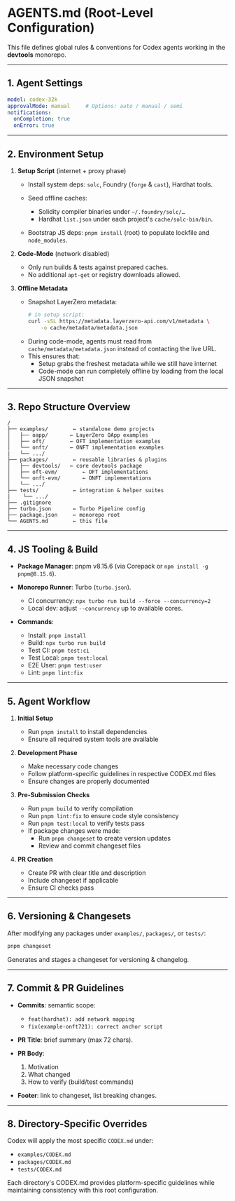 # AGENTS.md (Root-Level Configuration)

This file defines global rules & conventions for Codex agents working in the **devtools** monorepo.

---

## 1. Agent Settings

```yaml
model: codex-32k
approvalMode: manual     # Options: auto / manual / semi
notifications:
  onCompletion: true
  onError: true
```

---

## 2. Environment Setup

1. **Setup Script** (internet + proxy phase)

   * Install system deps: `solc`, Foundry (`forge` & `cast`), Hardhat tools.
   * Seed offline caches:

     * Solidity compiler binaries under `~/.foundry/solc/…`
     * Hardhat `list.json` under each project's `cache/solc-bin/bin`.
   * Bootstrap JS deps: `pnpm install` (root) to populate lockfile and `node_modules`.

2. **Code-Mode** (network disabled)

   * Only run builds & tests against prepared caches.
   * No additional `apt-get` or registry downloads allowed.

3. **Offline Metadata**

   * Snapshot LayerZero metadata:
     ```bash
     # in setup script:
     curl -sSL https://metadata.layerzero-api.com/v1/metadata \
         -o cache/metadata/metadata.json
     ```
   * During code-mode, agents must read from `cache/metadata/metadata.json` instead of contacting the live URL.
   * This ensures that:
     * Setup grabs the freshest metadata while we still have internet
     * Code-mode can run completely offline by loading from the local JSON snapshot

---

## 3. Repo Structure Overview

```
/
├── examples/        ← standalone demo projects
│   ├── oapp/       ← LayerZero OApp examples
│   ├── oft/        ← OFT implementation examples
│   └── onft/       ← ONFT implementation examples
|   └── .../
├── packages/        ← reusable libraries & plugins
│   ├── devtools/   ← core devtools package
│   ├── oft-evm/        ← OFT implementations
│   └── onft-evm/       ← ONFT implementations
│   └── .../ 
├── tests/           ← integration & helper suites
|    └── .../
├── .gitignore
├── turbo.json       ← Turbo Pipeline config
├── package.json     ← monorepo root
└── AGENTS.md        ← this file
```

---

## 4. JS Tooling & Build

* **Package Manager**: pnpm v8.15.6 (via Corepack or `npm install -g pnpm@8.15.6`).
* **Monorepo Runner**: Turbo (`turbo.json`).

  * CI concurrency: `npx turbo run build --force --concurrency=2`
  * Local dev: adjust `--concurrency` up to available cores.
* **Commands**:

  * Install: `pnpm install`
  * Build:   `npx turbo run build`
  * Test CI: `pnpm test:ci`
  * Test Local: `pnpm test:local`
  * E2E User:   `pnpm test:user`
  * Lint:      `pnpm lint:fix`

---

## 5. Agent Workflow

1. **Initial Setup**
   * Run `pnpm install` to install dependencies
   * Ensure all required system tools are available

2. **Development Phase**
   * Make necessary code changes
   * Follow platform-specific guidelines in respective CODEX.md files
   * Ensure changes are properly documented

3. **Pre-Submission Checks**
   * Run `pnpm build` to verify compilation
   * Run `pnpm lint:fix` to ensure code style consistency
   * Run `pnpm test:local` to verify tests pass
   * If package changes were made:
     * Run `pnpm changeset` to create version updates
     * Review and commit changeset files

4. **PR Creation**
   * Create PR with clear title and description
   * Include changeset if applicable
   * Ensure CI checks pass

---

## 6. Versioning & Changesets

After modifying any packages under `examples/`, `packages/`, or `tests/`:

```bash
pnpm changeset
```

Generates and stages a changeset for versioning & changelog.

---

## 7. Commit & PR Guidelines

* **Commits**: semantic scope:

  * `feat(hardhat): add network mapping`
  * `fix(example-onft721): correct anchor script`
* **PR Title**: brief summary (max 72 chars).
* **PR Body**:

  1. Motivation
  2. What changed
  3. How to verify (build/test commands)
* **Footer**: link to changeset, list breaking changes.

---

## 8. Directory-Specific Overrides

Codex will apply the most specific `CODEX.md` under:

* `examples/CODEX.md`
* `packages/CODEX.md`
* `tests/CODEX.md`

Each directory's CODEX.md provides platform-specific guidelines while maintaining consistency with this root configuration.